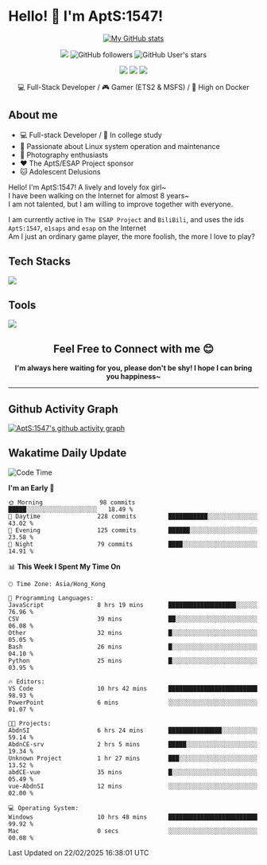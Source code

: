 # Hello! 👋 I'm AptS:1547! 

<div align="center">

 [![My GitHub stats](https://github-readme-stats.vercel.app/api?username=AptS-1547&show_icons=true&theme=transparent)](https://github.com/AptS-1547)

 ![](https://komarev.com/ghpvc/?username=AptS-1547&color=blue&style=flat-square)
 ![GitHub followers](https://img.shields.io/github/followers/AptS-1547?style=flat-square)
 ![GitHub User's stars](https://img.shields.io/github/stars/AptS-1547?style=flat-square)
 
 [![](https://img.shields.io/badge/website-4493f8?style=for-the-badge&logo=About.me&logoColor=white)](https://esaps.net/)
 [![](https://img.shields.io/badge/RSS-4493f8?style=for-the-badge&logo=rss&logoColor=white)](https://esaps.net/feed/)
 [![](https://img.shields.io/badge/Email-4493f8?style=for-the-badge&logo=gmail&logoColor=white)](mailto:apts-1547@esaps.net)

 💻 Full-Stack Developer / 🎮 Gamer (ETS2 & MSFS) / 🐋 High on Docker

</div>

## About me

- 💻 Full-stack Developer / 🏫 In college study
- 📶 Passionate about Linux system operation and maintenance
- 📸 Photography enthusiasts
- ❤ The AptS/ESAP Project sponsor
- 🐱 Adolescent Delusions

Hello! I'm AptS:1547! A lively and lovely fox girl~  
I have been walking on the Internet for almost 8 years~  
I am not talented, but I am willing to improve together with everyone.  

I am currently active in `The ESAP Project` and `BiliBili`, and uses the ids `AptS:1547`, `e1saps` and `esap` on the Internet  
Am I just an ordinary game player, the more foolish, the more I love to play?  

## Tech Stacks
<a href="https://skillicons.dev">
  <img src="https://skillicons.dev/icons?i=py,arduino,php,html,css,javascript,typescript,bash,java,kotlin,vue,go,nodejs,cpp,rust,tailwind" />
</a>
   
## Tools

<a href="https://skillicons.dev">
  <img src="https://skillicons.dev/icons?i=ae,pr,ps,au,blender,visualstudio,vscode,androidstudio,idea,anaconda,gradle,maven,npm,vite,yarn,cloudflare,docker,git,github,githubactions,jenkins,nginx,workers,wordpress,sentry,grafana,prometheus,postgres,mysql,mongodb,redis" />
</a>

## <div align="center"> Feel Free to Connect with me 😊 </div>

**<div align="center">I'm always here waiting for you, please don't be shy! I hope I can bring you happiness~</div>**

----------------------

## Github Activity Graph

[![AptS:1547's github activity graph](https://github-readme-activity-graph.vercel.app/graph?username=AptS-1547&theme=react-dark)](https://github.com/AptS-1547)

## Wakatime Daily Update

<!--START_SECTION:waka-->
![Code Time](http://img.shields.io/badge/Code%20Time-244%20hrs%2012%20mins-blue)

**I'm an Early 🐤** 

```text
🌞 Morning                98 commits          █████░░░░░░░░░░░░░░░░░░░░   18.49 % 
🌆 Daytime                228 commits         ███████████░░░░░░░░░░░░░░   43.02 % 
🌃 Evening                125 commits         ██████░░░░░░░░░░░░░░░░░░░   23.58 % 
🌙 Night                  79 commits          ████░░░░░░░░░░░░░░░░░░░░░   14.91 % 
```


📊 **This Week I Spent My Time On** 

```text
🕑︎ Time Zone: Asia/Hong_Kong

💬 Programming Languages: 
JavaScript               8 hrs 19 mins       ███████████████████░░░░░░   76.96 % 
CSV                      39 mins             ██░░░░░░░░░░░░░░░░░░░░░░░   06.08 % 
Other                    32 mins             █░░░░░░░░░░░░░░░░░░░░░░░░   05.05 % 
Bash                     26 mins             █░░░░░░░░░░░░░░░░░░░░░░░░   04.10 % 
Python                   25 mins             █░░░░░░░░░░░░░░░░░░░░░░░░   03.95 % 

🔥 Editors: 
VS Code                  10 hrs 42 mins      █████████████████████████   98.93 % 
PowerPoint               6 mins              ░░░░░░░░░░░░░░░░░░░░░░░░░   01.07 % 

🐱‍💻 Projects: 
AbdnSI                   6 hrs 24 mins       ███████████████░░░░░░░░░░   59.14 % 
AbdnCE-srv               2 hrs 5 mins        █████░░░░░░░░░░░░░░░░░░░░   19.34 % 
Unknown Project          1 hr 27 mins        ███░░░░░░░░░░░░░░░░░░░░░░   13.52 % 
abdCE-vue                35 mins             █░░░░░░░░░░░░░░░░░░░░░░░░   05.49 % 
vue-AbdnSI               12 mins             ░░░░░░░░░░░░░░░░░░░░░░░░░   02.00 % 

💻 Operating System: 
Windows                  10 hrs 48 mins      █████████████████████████   99.92 % 
Mac                      0 secs              ░░░░░░░░░░░░░░░░░░░░░░░░░   00.08 % 
```


 Last Updated on 22/02/2025 16:38:01 UTC
<!--END_SECTION:waka-->
